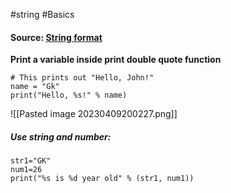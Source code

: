 #string #Basics 

#### Source: [String format](https://www.learnpython.org/en/String_Formatting)

**Print a variable inside print double quote function**

```
# This prints out "Hello, John!"
name = "Gk"
print("Hello, %s!" % name)

```

![[Pasted image 20230409200227.png]]

##### Use string and number:

```
str1="GK"
num1=26
print("%s is %d year old" % (str1, num1))
```

